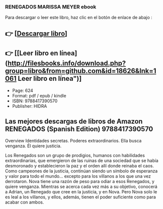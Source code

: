 ### RENEGADOS MARISSA MEYER ebook

Para descargar o leer este libro, haz clic en el botón de enlace de abajo :

## 👉  [**[Descargar libro](http://filesbooks.info/download.php?group=libro&from=github.com&id=18626&lnk=1061 "Descargar libro")**]

## 👉  [**[Leer libro en línea](http://filesbooks.info/download.php?group=libro&from=github.com&id=18626&lnk=1061 Leer libro en línea")**]




* Page: 624
* Format: pdf / epub / kindle
* ISBN: 9788417390570
* Publisher:  HIDRA 

## Las mejores descargas de libros de Amazon RENEGADOS (Spanish Edition) 9788417390570

Overview
Identidades secretas. Poderes extraordinarios. Ella busca venganza. Él quiere justicia.

Los Renegados son un grupo de prodigios, humanos con habilidades extraordinarias, que emergieron de las ruinas de una sociedad que se había desmoronado y establecieron la paz y el orden allí donde reinaba el caos. Como campeones de la justicia, continúan siendo un símbolo de esperanza y valor para todo el mundo... excepto para los villanos a los que una vez derrotaron. Nova tiene una razón de peso para odiar a esos Renegados, y quiere venganza. Mientras se acerca cada vez más a su objetivo, conocerá a Adrian, un Renegado que cree en la justicia, y en Nova. Pero Nova solo le es leal a los villanos, y ellos, además, tienen el poder suficiente como para acabar con ambos.




